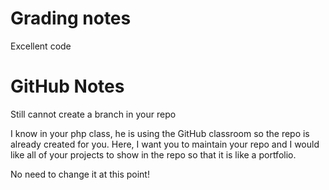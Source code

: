 # Grading notes

Excellent code

# GitHub Notes

Still cannot create a branch in your repo

I know in your php class, he is using the GitHub classroom so the repo is already created for you. Here, I want you to maintain your repo and I would like all of your projects to show in the repo so that it is like a portfolio.

No need to change it at this point!
